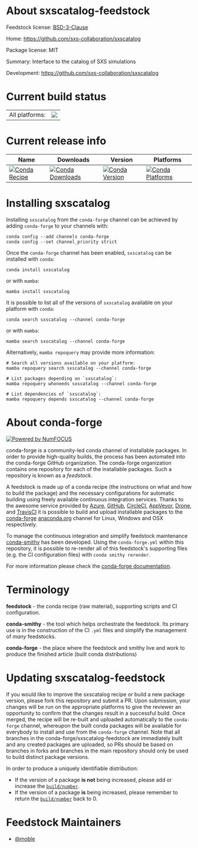 About sxscatalog-feedstock
==========================

Feedstock license: [BSD-3-Clause](https://github.com/conda-forge/sxscatalog-feedstock/blob/main/LICENSE.txt)

Home: https://github.com/sxs-collaboration/sxscatalog

Package license: MIT

Summary: Interface to the catalog of SXS simulations

Development: https://github.com/sxs-collaboration/sxscatalog

Current build status
====================


<table><tr><td>All platforms:</td>
    <td>
      <a href="https://dev.azure.com/conda-forge/feedstock-builds/_build/latest?definitionId=25205&branchName=main">
        <img src="https://dev.azure.com/conda-forge/feedstock-builds/_apis/build/status/sxscatalog-feedstock?branchName=main">
      </a>
    </td>
  </tr>
</table>

Current release info
====================

| Name | Downloads | Version | Platforms |
| --- | --- | --- | --- |
| [![Conda Recipe](https://img.shields.io/badge/recipe-sxscatalog-green.svg)](https://anaconda.org/conda-forge/sxscatalog) | [![Conda Downloads](https://img.shields.io/conda/dn/conda-forge/sxscatalog.svg)](https://anaconda.org/conda-forge/sxscatalog) | [![Conda Version](https://img.shields.io/conda/vn/conda-forge/sxscatalog.svg)](https://anaconda.org/conda-forge/sxscatalog) | [![Conda Platforms](https://img.shields.io/conda/pn/conda-forge/sxscatalog.svg)](https://anaconda.org/conda-forge/sxscatalog) |

Installing sxscatalog
=====================

Installing `sxscatalog` from the `conda-forge` channel can be achieved by adding `conda-forge` to your channels with:

```
conda config --add channels conda-forge
conda config --set channel_priority strict
```

Once the `conda-forge` channel has been enabled, `sxscatalog` can be installed with `conda`:

```
conda install sxscatalog
```

or with `mamba`:

```
mamba install sxscatalog
```

It is possible to list all of the versions of `sxscatalog` available on your platform with `conda`:

```
conda search sxscatalog --channel conda-forge
```

or with `mamba`:

```
mamba search sxscatalog --channel conda-forge
```

Alternatively, `mamba repoquery` may provide more information:

```
# Search all versions available on your platform:
mamba repoquery search sxscatalog --channel conda-forge

# List packages depending on `sxscatalog`:
mamba repoquery whoneeds sxscatalog --channel conda-forge

# List dependencies of `sxscatalog`:
mamba repoquery depends sxscatalog --channel conda-forge
```


About conda-forge
=================

[![Powered by
NumFOCUS](https://img.shields.io/badge/powered%20by-NumFOCUS-orange.svg?style=flat&colorA=E1523D&colorB=007D8A)](https://numfocus.org)

conda-forge is a community-led conda channel of installable packages.
In order to provide high-quality builds, the process has been automated into the
conda-forge GitHub organization. The conda-forge organization contains one repository
for each of the installable packages. Such a repository is known as a *feedstock*.

A feedstock is made up of a conda recipe (the instructions on what and how to build
the package) and the necessary configurations for automatic building using freely
available continuous integration services. Thanks to the awesome service provided by
[Azure](https://azure.microsoft.com/en-us/services/devops/), [GitHub](https://github.com/),
[CircleCI](https://circleci.com/), [AppVeyor](https://www.appveyor.com/),
[Drone](https://cloud.drone.io/welcome), and [TravisCI](https://travis-ci.com/)
it is possible to build and upload installable packages to the
[conda-forge](https://anaconda.org/conda-forge) [anaconda.org](https://anaconda.org/)
channel for Linux, Windows and OSX respectively.

To manage the continuous integration and simplify feedstock maintenance
[conda-smithy](https://github.com/conda-forge/conda-smithy) has been developed.
Using the ``conda-forge.yml`` within this repository, it is possible to re-render all of
this feedstock's supporting files (e.g. the CI configuration files) with ``conda smithy rerender``.

For more information please check the [conda-forge documentation](https://conda-forge.org/docs/).

Terminology
===========

**feedstock** - the conda recipe (raw material), supporting scripts and CI configuration.

**conda-smithy** - the tool which helps orchestrate the feedstock.
                   Its primary use is in the construction of the CI ``.yml`` files
                   and simplify the management of *many* feedstocks.

**conda-forge** - the place where the feedstock and smithy live and work to
                  produce the finished article (built conda distributions)


Updating sxscatalog-feedstock
=============================

If you would like to improve the sxscatalog recipe or build a new
package version, please fork this repository and submit a PR. Upon submission,
your changes will be run on the appropriate platforms to give the reviewer an
opportunity to confirm that the changes result in a successful build. Once
merged, the recipe will be re-built and uploaded automatically to the
`conda-forge` channel, whereupon the built conda packages will be available for
everybody to install and use from the `conda-forge` channel.
Note that all branches in the conda-forge/sxscatalog-feedstock are
immediately built and any created packages are uploaded, so PRs should be based
on branches in forks and branches in the main repository should only be used to
build distinct package versions.

In order to produce a uniquely identifiable distribution:
 * If the version of a package **is not** being increased, please add or increase
   the [``build/number``](https://docs.conda.io/projects/conda-build/en/latest/resources/define-metadata.html#build-number-and-string).
 * If the version of a package **is** being increased, please remember to return
   the [``build/number``](https://docs.conda.io/projects/conda-build/en/latest/resources/define-metadata.html#build-number-and-string)
   back to 0.

Feedstock Maintainers
=====================

* [@moble](https://github.com/moble/)

